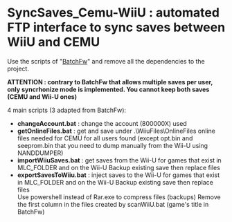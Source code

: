 # SyncSaves_Cemu-WiiU : automated FTP interface to sync saves between WiiU and CEMU


Use the scripts of "[BatchFw](https://github.com/Laf111/CEMU-Batch-Framework)" and remove all the dependencies to the project.

**ATTENTION : contrary to BatchFw that allows multiple saves per user, only syncrhonize mode is implemented. You cannot keep both saves (CEMU and Wii-U ones)**


4 main scripts (3 adapted from BatchFw):

- **changeAccount.bat** : change the account (800000X) used 
- **getOnlineFiles.bat** : get and save under .\WiiuFiles\OnlineFiles online files needed for CEMU for all users found
  (except opt.bin and seeprom.bin that you need to dump manually from the Wii-U using NANDDUMPER)
- **importWiiuSaves.bat** : get saves from the Wii-U for games that exist in MLC_FOLDER and on the Wii-U
  Backup existing save then replace files
- **exportSavesToWiiu.bat** : inject saves to the Wii-U for games that exist in MLC_FOLDER and on the Wii-U
  Backup existing save then replace files  
  Use powershell instead of Rar.exe to compress files (backups)
  Remove the first column in the files created by scanWiiU.bat (game's title in BatchFw)


